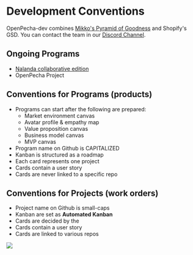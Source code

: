 # Development Conventions

OpenPecha-dev combines [Mikko's Pyramid of Goodness](https://medium.com/art-technology/the-pyramid-of-goodness-for-research-and-development-organizations-78ffc28c131f) and Shopify's GSD. You can contact the team in our [Discord Channel](https://discord.gg/PrwMzqXm).

## Ongoing Programs

*   [Nalanda collaborative edition](https://github.com/orgs/OpenPecha-dev/projects/7)
*   OpenPecha Project

## Conventions for Programs (products) 

*   Programs can start after the following are prepared:
    *   Market environment canvas
    *   Avatar profile & empathy map
    *   Value proposition canvas
    *   Business model canvas
    *   MVP canvas
*   Program name on Github is CAPITALIZED
*   Kanban is structured as a roadmap
*   Each card represents one project
*   Cards contain a user story
*   Cards are never linked to a specific repo

## Conventions for Projects (work orders)

*   Project name on Github is small-caps
*   Kanban are set as **Automated Kanban**
*   Cards are decided by the 
*   Cards contain a user story
*   Cards are linked to various repos

![](https://user-images.githubusercontent.com/17675331/159492857-c905a84b-772b-4271-85f1-6d44babb62fc.png)
